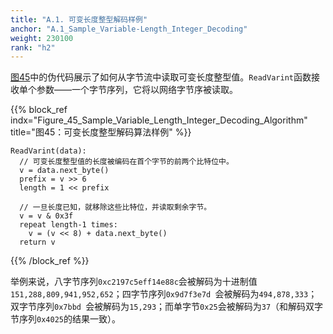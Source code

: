 ```yaml
---
title: "A.1. 可变长度整型解码样例"
anchor: "A.1_Sample_Variable-Length_Integer_Decoding"
weight: 230100
rank: "h2"
---
```


[图45](#Figure_45_Sample_Variable_Length_Integer_Decoding_Algorithm)中的伪代码展示了如何从字节流中读取可变长度整型值。`ReadVarint`函数接收单个参数——一个字节序列，它将以网络字节序被读取。

{{% block_ref
indx="Figure_45_Sample_Variable_Length_Integer_Decoding_Algorithm"
title="图45：可变长度整型解码算法样例" %}}

```
ReadVarint(data):
  // 可变长度整型值的长度被编码在首个字节的前两个比特位中。
  v = data.next_byte()
  prefix = v >> 6
  length = 1 << prefix

  // 一旦长度已知，就移除这些比特位，并读取剩余字节。
  v = v & 0x3f
  repeat length-1 times:
    v = (v << 8) + data.next_byte()
  return v
```

{{% /block_ref %}}

举例来说，八字节序列`0xc2197c5eff14e88c`会被解码为十进制值`151,288,809,941,952,652`；四字节序列`0x9d7f3e7d `会被解码为`494,878,333`；双字节序列`0x7bbd `会被解码为`15,293`；而单字节`0x25`会被解码为`37`（和解码双字节序列`0x4025`的结果一致）。
